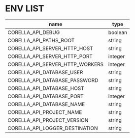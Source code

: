 # ENV LIST 

|              name               |  type   |
|---------------------------------|---------|
| CORELLA_API_DEBUG               | boolean |
| CORELLA_API_PATHS_ROOT          | string  |
| CORELLA_API_SERVER_HTTP_HOST    | string  |
| CORELLA_API_SERVER_HTTP_PORT    | integer |
| CORELLA_API_SERVER_HTTP_WORKERS | integer |
| CORELLA_API_DATABASE_USER       | string  |
| CORELLA_API_DATABASE_PASSWORD   | string  |
| CORELLA_API_DATABASE_HOST       | string  |
| CORELLA_API_DATABASE_PORT       | integer |
| CORELLA_API_DATABASE_NAME       | string  |
| CORELLA_API_PROJECT_NAME        | string  |
| CORELLA_API_PROJECT_VERSION     | string  |
| CORELLA_API_LOGGER_DESTINATION  | string  |
